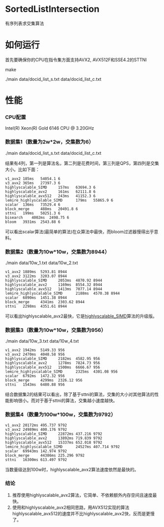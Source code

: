 # SortedListIntersection
有序列表求交集算法

# 如何运行
首先要确保你的CPU在指令集方面支持AVX2, AVX512F和SSE4.2的STTNI

make

./main data/docid_list_s.txt data/docid_list_c.txt

# 性能
### CPU配置
Intel(R) Xeon(R) Gold 6146 CPU @ 3.20GHz

### 数据集1（数量为2w*2w，交集数为6）
./main data/docid_list_s.txt data/docid_list_c.txt

结果有4列，第一列是算法名，第二列是花费时间，第三列是QPS，第四列是交集大小。比如下面：
```
v1_avx2 185ms   54054.1 6
v3_avx2 365ms   27397.3 6
highlyscalable_SIMD     157ms   63694.3 6
highlyscalable_avx2     161ms   62111.8 6
highlyscalable_avx512   243ms   41152.3 6
lemire_highlyscalable_SIMD      179ms   55865.9 6
scalar  136ms   73529.4 6
block_merge     488ms   20491.8 6
sttni   199ms   50251.3 6
bisearch	4002ms	2498.75	6
bloom	3931ms	2543.88	6
```
可以看出scalar算法(最简单的算法)在众算法中最快，而bloom过滤器慢得出乎意料。

### 数据集2（数量为10w*10w，交集数为8944）
./main data/10w_1.txt data/10w_2.txt 
```
v1_avx2 1889ms  5293.81 8944
v3_avx2 3122ms  3203.07 8944
highlyscalable_SIMD     2053ms  4870.92 8944
highlyscalable_avx2     1169ms  8554.32 8944
highlyscalable_avx512   1413ms  7077.14 8944
lemire_highlyscalable_SIMD      2188ms  4570.38 8944
scalar  6890ms  1451.38 8944
block_merge     4341ms  2303.62 8944
sttni   2298ms  4351.61 8944
```
可以看出highlyscalable_avx2最快，它是[highlyscalable_SIMD](http://highlyscalable.wordpress.com/2012/06/05/fast-intersection-sorted-lists-sse/)算法的升级版。

### 数据集3（数量为10w*10w，交集数为956）
./main data/10w_3.txt data/10w_4.txt
```
v1_avx2 1942ms  5149.33 956
v3_avx2 2470ms  4048.58 956
highlyscalable_SIMD     2182ms  4582.95 956
highlyscalable_avx2     1278ms  7824.73 956
highlyscalable_avx512   1500ms  6666.67 956
lemire_highlyscalable_SIMD      2325ms  4301.08 956
scalar  6792ms  1472.32 956
block_merge     4299ms  2326.12 956
sttni   1543ms  6480.88 956
```
结合数据集2的结果可以看出，除了基于sttni的算法，交集的大小对其他算法的性能影响很小。而对于基于sttni的算法，交集越小速度越快。

### 数据集4（数量为100w*100w，交集数为9792）
```
v1_avx2 20172ms 495.737 9792
v3_avx2 24989ms 400.176 9792
highlyscalable_SIMD     22872ms 437.216 9792
highlyscalable_avx2     13892ms 719.839 9792
highlyscalable_avx512   15337ms 652.018 9792
lemire_highlyscalable_SIMD      24527ms 407.714 9792
scalar  69943ms 142.974 9792
block_merge     44386ms 225.296 9792
sttni   16300ms 613.497 9792
```
当数量级达到100w时，highlyscalable_avx2算法速度依然是最快的。

### 结论
1. 推荐使用highlyscalable_avx2算法，它简单、不依赖额外内存空间且速度最快。
2. 使用和highlyscalable_avx2相同思路，用AVX512实现的算法highlyscalable_avx512的速度并不比highlyscalable_avx2快，反而是更慢了。
